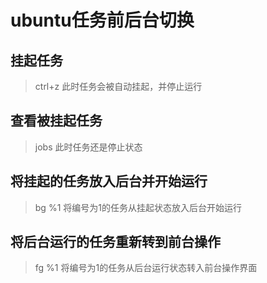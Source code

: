# ubuntu任务前后台切换

## 挂起任务
> ctrl+z
> 此时任务会被自动挂起，并停止运行

## 查看被挂起任务
> jobs
> 此时任务还是停止状态

## 将挂起的任务放入后台并开始运行
> bg %1
> 将编号为1的任务从挂起状态放入后台开始运行

## 将后台运行的任务重新转到前台操作
> fg %1
> 将编号为1的任务从后台运行状态转入前台操作界面
